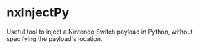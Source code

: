 # nxInjectPy
Useful tool to inject a Nintendo Switch payload in Python, without specifying the payload's location.

